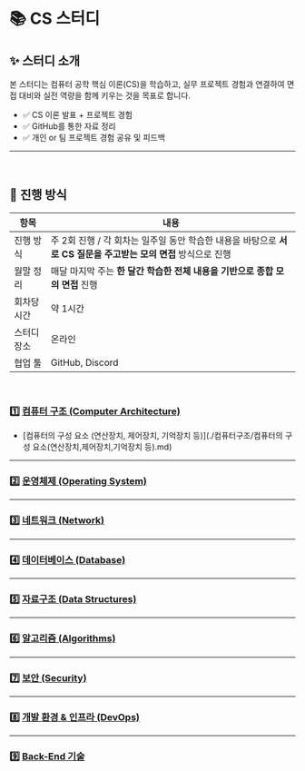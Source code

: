 # 📚 CS 스터디 

## ✨ 스터디 소개
본 스터디는 컴퓨터 공학 핵심 이론(CS)을 학습하고, 실무 프로젝트 경험과 연결하여 면접 대비와 실전 역량을 함께 키우는 것을 목표로 합니다.

- ✅ CS 이론 발표 + 프로젝트 경험
- ✅ GitHub를 통한 자료 정리
- ✅ 개인 or 팀 프로젝트 경험 공유 및 피드백
---
</br>

## 📆 진행 방식

| 항목 | 내용 |
|------|------|
| 진행 방식 | 주 2회 진행 / 각 회차는 일주일 동안 학습한 내용을 바탕으로 **서로 CS 질문을 주고받는 모의 면접** 방식으로 진행 |
| 월말 정리 | 매달 마지막 주는 **한 달간 학습한 전체 내용을 기반으로 종합 모의 면접** 진행 |
| 회차당 시간 | 약 1시간 |
| 스터디 장소 | 온라인 |
| 협업 툴 | GitHub, Discord |

</br>

### 1️⃣ [컴퓨터 구조 (Computer Architecture)](./컴퓨터구조)
- [컴퓨터의 구성 요소 (연산장치, 제어장치, 기억장치 등)](./컴퓨터구조/컴퓨터의 구성 요소(연산장치,제어장치,기억장치 등).md)

---

### 2️⃣ [운영체제 (Operating System)](./OperatingSystem/README.md)

---

### 3️⃣ [네트워크 (Network)](./Network/README.md)

---

### 4️⃣ [데이터베이스 (Database)](./Database/README.md)

---

### 5️⃣ [자료구조 (Data Structures)](./DataStructures/README.md)

---

### 6️⃣ [알고리즘 (Algorithms)](./Algorithms/README.md)

---

### 7️⃣ [보안 (Security)](./Security/README.md)

---

### 8️⃣ [개발 환경 & 인프라 (DevOps)](./DevOps/README.md)

---

### 9️⃣ [Back-End 기술](./Backend/README.md)

